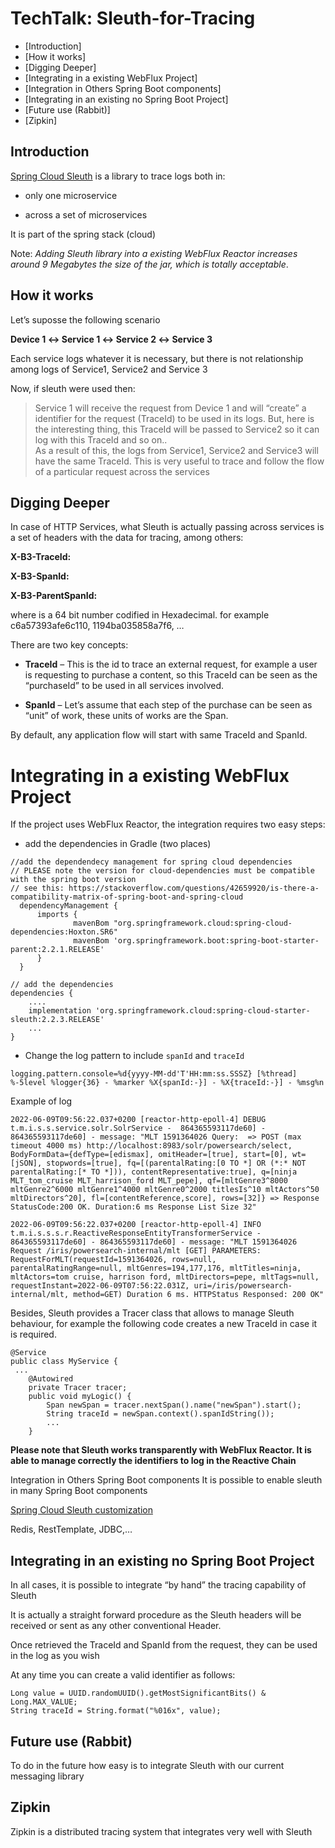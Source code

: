 # TechTalk: Sleuth-for-Tracing

* [Introduction]
* [How it works]
* [Digging Deeper]
* [Integrating in a existing WebFlux Project] 
* [Integration in Others Spring Boot components]
* [Integrating in an existing no Spring Boot Project] 
* [Future use (Rabbit)]
* [Zipkin]

## Introduction
[
Spring Cloud Sleuth](https://spring.io/projects/spring-cloud-sleuth) is a library to trace logs both in:

* only one microservice

* across a set of microservices

It is part of the spring stack (cloud)

Note: *Adding  Sleuth library into a existing WebFlux Reactor increases around 9 Megabytes the size of the jar, which is totally acceptable*. 

## How it works

Let’s suposse the following scenario

**Device 1 ↔︎  Service 1 ↔︎  Service 2 ↔︎  Service 3**

Each service logs whatever it is necessary, but there is not relationship among logs of Service1, Service2 and Service 3 

Now, if sleuth were used then: 

> Service 1 will receive the request from Device 1 and will “create” a identifier for the request (TraceId) to be used in its logs. But, here is the interesting thing, this TraceId will be passed to Service2 so it can log with this TraceId and so on..<br/>
> As a result of this, the logs from Service1, Service2 and Service3   will have the same TraceId. This is very useful to trace and follow the flow of a particular request across the services

## Digging Deeper

In case of HTTP Services, what Sleuth is actually passing across services is a set of headers with the data for tracing, among others:

**X-B3-TraceId:** <id> 

**X-B3-SpanId:** <id> 

**X-B3-ParentSpanId:** <id>

where <id> is a 64 bit number codified in Hexadecimal. for example c6a57393afe6c110, 1194ba035858a7f6, … 

There are two key concepts:

* **TraceId** – This is the id to trace an external request, for example a user is requesting to purchase a content, so this TraceId can be seen as the “purchaseId” to be used in all services involved.
  
* **SpanId** – Let’s assume that each step of the purchase can be seen as “unit” of work, these units of works are the Span.

 

By default, any application flow will start with same TraceId and SpanId.

# Integrating in a existing WebFlux Project 

If the project uses WebFlux Reactor, the integration requires two easy steps:

* add the dependencies in Gradle (two places)


```
//add the dependendecy management for spring cloud dependencies
// PLEASE note the version for cloud-dependencies must be compatible with the spring boot version
// see this: https://stackoverflow.com/questions/42659920/is-there-a-compatibility-matrix-of-spring-boot-and-spring-cloud
  dependencyManagement {
      imports {
              mavenBom "org.springframework.cloud:spring-cloud-dependencies:Hoxton.SR6"
              mavenBom 'org.springframework.boot:spring-boot-starter-parent:2.2.1.RELEASE'
      }
  }
 ```


```
// add the dependencies
dependencies {
    ....  
    implementation 'org.springframework.cloud:spring-cloud-starter-sleuth:2.2.3.RELEASE'
    ...
}
``` 

 

* Change the log pattern to include `spanId` and `traceId`


```
logging.pattern.console=%d{yyyy-MM-dd'T'HH:mm:ss.SSSZ} [%thread] %-5level %logger{36} - %marker %X{spanId:-}] - %X{traceId:-}] - %msg%n 
```

Example of log

```
2022-06-09T09:56:22.037+0200 [reactor-http-epoll-4] DEBUG t.m.i.s.s.service.solr.SolrService -  864365593117de60] - 864365593117de60] - message: "MLT 1591364026 Query:  => POST (max timeout 4000 ms) http://localhost:8983/solr/powersearch/select, BodyFormData={defType=[edismax], omitHeader=[true], start=[0], wt=[jSON], stopwords=[true], fq=[(parentalRating:[0 TO *] OR (*:* NOT parentalRating:[* TO *])), contentRepresentative:true], q=[ninja MLT_tom_cruise MLT_harrison_ford MLT_pepe], qf=[mltGenre3^8000 mltGenre2^6000 mltGenre1^4000 mltGenre0^2000 titlesIs^10 mltActors^50 mltDirectors^20], fl=[contentReference,score], rows=[32]} => Response StatusCode:200 OK. Duration:6 ms Response List Size 32"
 
2022-06-09T09:56:22.037+0200 [reactor-http-epoll-4] INFO  t.m.i.s.s.s.r.ReactiveResponseEntityTransformerService -  864365593117de60] - 864365593117de60] - message: "MLT 1591364026 Request /iris/powersearch-internal/mlt [GET] PARAMETERS: RequestForMLT(requestId=1591364026, rows=null, parentalRatingRange=null, mltGenres=194,177,176, mltTitles=ninja, mltActors=tom cruise, harrison ford, mltDirectors=pepe, mltTags=null, requestInstant=2022-06-09T07:56:22.031Z, uri=/iris/powersearch-internal/mlt, method=GET) Duration 6 ms. HTTPStatus Responsed: 200 OK"
```

Besides, Sleuth provides a Tracer class that allows to manage Sleuth behaviour, for example the following code creates  a new TraceId in case it is required.


```
@Service
public class MyService {
 ...
    @Autowired
    private Tracer tracer;
    public void myLogic() {
        Span newSpan = tracer.nextSpan().name("newSpan").start();
        String traceId = newSpan.context().spanIdString());
        ...
    }
``` 

**Please note that Sleuth works transparently with WebFlux Reactor. It is able to manage correctly the identifiers to log in the Reactive Chain** 

Integration in Others Spring Boot components
It is possible to enable sleuth in many Spring Boot components

[Spring Cloud Sleuth customization](https://docs.spring.io/spring-cloud-sleuth/docs/current-SNAPSHOT/reference/html/integrations.html) 

Redis, RestTemplate, JDBC,…

## Integrating in an existing no Spring Boot Project

In all cases, it is possible to integrate “by hand” the tracing capability of Sleuth

It  is actually a straight forward procedure as the Sleuth headers  will be received or sent as any other conventional Header.  

Once retrieved the TraceId and SpanId from the request, they can be used in the log as you wish 

At any time you can create a valid identifier as follows:


```
Long value = UUID.randomUUID().getMostSignificantBits() & Long.MAX_VALUE;
String traceId = String.format("%016x", value);
```

## Future use (Rabbit)

To do in the future how easy is to integrate Sleuth with our current messaging library

## Zipkin

Zipkin is a distributed tracing system that integrates very well with Sleuth
